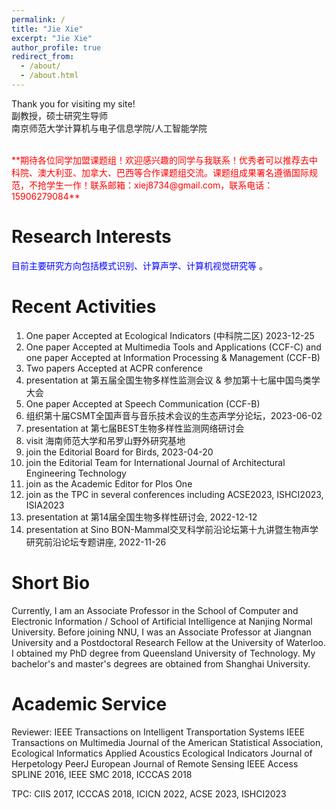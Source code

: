 ```yaml
---
permalink: /
title: "Jie Xie"
excerpt: "Jie Xie"
author_profile: true
redirect_from: 
  - /about/
  - /about.html
---
```



Thank you for visiting my site!
<br> 副教授，硕士研究生导师 <br>
南京师范大学计算机与电子信息学院/人工智能学院

<br/>
<span style="color:red">**期待各位同学加盟课题组！欢迎感兴趣的同学与我联系！优秀者可以推荐去中科院、澳大利亚、加拿大、巴西等合作课题组交流。课题组成果署名遵循国际规范，不抢学生一作！联系邮箱：xiej8734@gmail.com，联系电话：15906279084**</span> 
<br/>


**Research Interests**
======
<span style="color:blue">目前主要研究方向包括模式识别、计算声学、计算机视觉研究等</span> 。

**Recent Activities**
======
1. One paper Accepted at Ecological Indicators (中科院二区) 2023-12-25
2. One paper Accepted at Multimedia Tools and Applications (CCF-C) and one paper Accepted at Information Processing & Management (CCF-B)
3. Two papers Accepted at ACPR conference
4. presentation at 第五届全国生物多样性监测会议 & 参加第十七届中国鸟类学大会
5. One paper Accepted at Speech Communication (CCF-B)
6. 组织第十届CSMT全国声音与音乐技术会议的生态声学分论坛，2023-06-02
7. presentation at 第七届BEST生物多样性监测网络研讨会
8. visit 海南师范大学和吊罗山野外研究基地
9. join the Editorial Board for Birds, 2023-04-20
10. join the Editorial Team for International Journal of Architectural Engineering Technology
11. join as the Academic Editor for Plos One
12. join as the TPC in several conferences including ACSE2023, ISHCI2023, ISIA2023
13. presentation at 第14届全国生物多样性研讨会, 2022-12-12
14. presentation at Sino BON-Mammal交叉科学前沿论坛第十九讲暨生物声学研究前沿论坛专题讲座, 2022-11-26

**Short Bio**
======
Currently, I am an Associate Professor in the School of Computer and Electronic Information / School of Artificial Intelligence at Nanjing Normal University. 
Before joining NNU, I was an Associate Professor at Jiangnan University and a Postdoctoral Research Fellow at the University of Waterloo. 
I obtained my PhD degree from Queensland University of Technology. 
My bachelor's and master's degrees are obtained from Shanghai University. 

**Academic Service**
======
Reviewer: 
IEEE Transactions on Intelligent Transportation Systems
IEEE Transactions on Multimedia
Journal of the American Statistical Association,
Ecological Informatics
Applied Acoustics
Ecological Indicators
Journal of Herpetology
PeerJ
European Journal of Remote Sensing
IEEE Access
SPLINE 2016, IEEE SMC 2018, ICCCAS 2018

TPC: CIIS 2017, ICCCAS 2018, ICICN 2022, ACSE 2023, ISHCI2023






